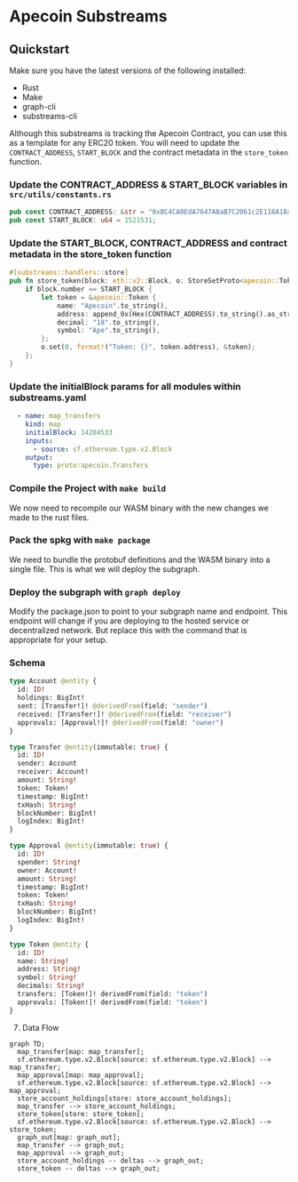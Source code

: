 # Apecoin Substreams

## Quickstart

Make sure you have the latest versions of the following installed:

- Rust
- Make
- graph-cli
- substreams-cli

Although this substreams is tracking the Apecoin Contract, you can use this as a template for any ERC20 token. You will need to update the `CONTRACT_ADDRESS`, `START_BLOCK` and the contract metadata in the `store_token` function.

### Update the CONTRACT_ADDRESS & START_BLOCK variables in `src/utils/constants.rs`

```rust
pub const CONTRACT_ADDRESS: &str = "0xBC4CA0EdA7647A8aB7C2061c2E118A18a936f13D";
pub const START_BLOCK: u64 = 1521531;
```

### Update the START_BLOCK, CONTRACT_ADDRESS and contract metadata in the store_token function

```rust
#[substreams::handlers::store]
pub fn store_token(block: eth::v2::Block, o: StoreSetProto<apecoin::Token>) {
    if block.number == START_BLOCK {
        let token = &apecoin::Token {
            name: "Apecoin".to_string(),
            address: append_0x(Hex(CONTRACT_ADDRESS).to_string().as_str()),
            decimal: "18".to_string(),
            symbol: "Ape".to_string(),
        };
        o.set(0, format!("Token: {}", token.address), &token);
    };
}
```

### Update the initialBlock params for all modules within substreams.yaml

```yaml
  - name: map_transfers
    kind: map
    initialBlock: 14204533
    inputs:
      - source: sf.ethereum.type.v2.Block
    output:
      type: proto:apecoin.Transfers
```

### Compile the Project with  `make build`

We now need to recompile our WASM binary with the new changes we made to the rust files.

### Pack the spkg with `make package`

We need to bundle the protobuf definitions and the WASM binary into a single file. This is what we will deploy the subgraph.

### Deploy the subgraph with `graph deploy`

Modify the package.json to point to your subgraph name and endpoint.
This endpoint will change if you are deploying to the hosted service or decentralized network. But replace this with the command that is appropriate for your setup.

### Schema

```graphql
type Account @entity {
  id: ID!
  holdings: BigInt!
  sent: [Transfer!]! @derivedFrom(field: "sender")
  received: [Transfer!]! @derivedFrom(field: "receiver")
  approvals: [Approval!]! @derivedFrom(field: "owner")
}

type Transfer @entity(immutable: true) {
  id: ID!
  sender: Account
  receiver: Account!
  amount: String!
  token: Token!
  timestamp: BigInt!
  txHash: String!
  blockNumber: BigInt!
  logIndex: BigInt!
}

type Approval @entity(immutable: true) {
  id: ID!
  spender: String!
  owner: Account!
  amount: String!
  timestamp: BigInt!
  token: Token!
  txHash: String!
  blockNumber: BigInt!
  logIndex: BigInt!
}

type Token @entity {
  id: ID!
  name: String!
  address: String!
  symbol: String!
  decimals: String!
  transfers: [Token!]! derivedFrom(field: "token")
  approvals: [Token!]! derivedFrom(field: "token")
}
```

7. Data Flow

```mermaid
graph TD;
  map_transfer[map: map_transfer];
  sf.ethereum.type.v2.Block[source: sf.ethereum.type.v2.Block] --> map_transfer;
  map_approval[map: map_approval];
  sf.ethereum.type.v2.Block[source: sf.ethereum.type.v2.Block] --> map_approval;
  store_account_holdings[store: store_account_holdings];
  map_transfer --> store_account_holdings;
  store_token[store: store_token];
  sf.ethereum.type.v2.Block[source: sf.ethereum.type.v2.Block] --> store_token;
  graph_out[map: graph_out];
  map_transfer --> graph_out;
  map_approval --> graph_out;
  store_account_holdings -- deltas --> graph_out;
  store_token -- deltas --> graph_out;

```
